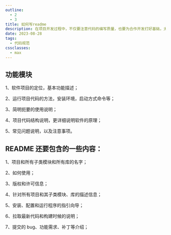 ```yaml
---
outline:
  - 2
  - 3
title: 如何写readme
description: 在项目开发过程中，不仅要注意代码的编写质量，也要为合作开发打好基础，尤其是合作开发的时候，同事直接的代码需要熟悉，这就需要在开发的时候进行注释操作，方便别人维护和熟悉代码。除了上述两个重要的点之外，还需要在项目工程里面单独做项目大概情况介绍以及注意事项的操作，这就涉及到README.md文件的使用。
date: 2023-08-28
tags:
  - 代码规范
cssclasses:
  - max
---
```


## 功能模块

1、软件项目的定位，基本功能描述；

2、运行项目代码的方法，安装环境，启动方式命令等；

3、简明扼要的使用说明；

4、项目代码结构说明，更详细说明软件的原理；

5、常见问题说明，以及注意事项。

## README 还要包含的一些内容：

1、项目和所有子类模块和所有库的名字；

2、如何使用；

3、版权和许可信息；

4、针对所有项目和其子类模块、库的描述信息；

5、安装、配置和运行程序的指引向导；

6、拉取最新代码和构建时候的说明；

7、提交的 bug、功能需求、补丁等介绍；
